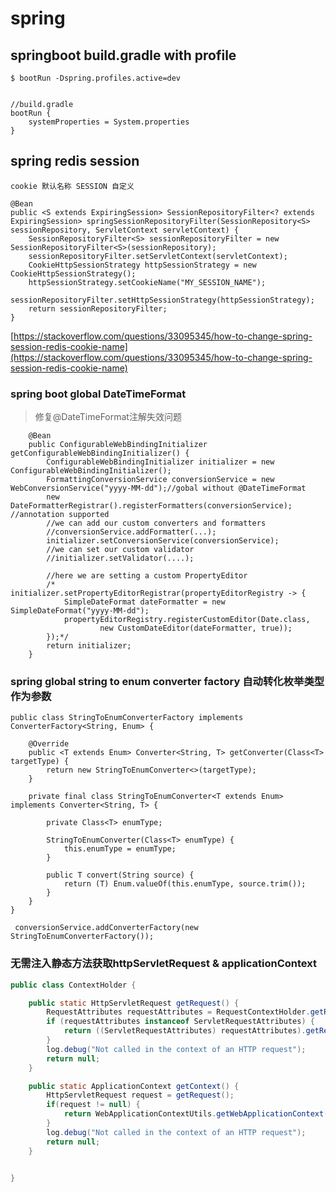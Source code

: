 # spring

## springboot build.gradle with profile <a id="session"></a>

```text
$ bootRun -Dspring.profiles.active=dev


//build.gradle
bootRun {
    systemProperties = System.properties
}
```

## spring redis session <a id="session"></a>

```text
cookie 默认名称 SESSION 自定义
```

```text
@Bean
public <S extends ExpiringSession> SessionRepositoryFilter<? extends ExpiringSession> springSessionRepositoryFilter(SessionRepository<S> sessionRepository, ServletContext servletContext) {
    SessionRepositoryFilter<S> sessionRepositoryFilter = new SessionRepositoryFilter<S>(sessionRepository);
    sessionRepositoryFilter.setServletContext(servletContext);
    CookieHttpSessionStrategy httpSessionStrategy = new CookieHttpSessionStrategy();
    httpSessionStrategy.setCookieName("MY_SESSION_NAME");
    sessionRepositoryFilter.setHttpSessionStrategy(httpSessionStrategy);
    return sessionRepositoryFilter;
}
```

[https://stackoverflow.com/questions/33095345/how-to-change-spring-session-redis-cookie-name](https://stackoverflow.com/questions/33095345/how-to-change-spring-session-redis-cookie-name)

### spring boot global DateTimeFormat

> 修复@DateTimeFormat注解失效问题

```text
    @Bean
    public ConfigurableWebBindingInitializer getConfigurableWebBindingInitializer() {
        ConfigurableWebBindingInitializer initializer = new ConfigurableWebBindingInitializer();
        FormattingConversionService conversionService = new WebConversionService("yyyy-MM-dd");//gobal without @DateTimeFormat
        new DateFormatterRegistrar().registerFormatters(conversionService); //annotation supported
        //we can add our custom converters and formatters
        //conversionService.addFormatter(...);
        initializer.setConversionService(conversionService);
        //we can set our custom validator
        //initializer.setValidator(....);

        //here we are setting a custom PropertyEditor
        /*    initializer.setPropertyEditorRegistrar(propertyEditorRegistry -> {
            SimpleDateFormat dateFormatter = new SimpleDateFormat("yyyy-MM-dd");
            propertyEditorRegistry.registerCustomEditor(Date.class,
                    new CustomDateEditor(dateFormatter, true));
        });*/
        return initializer;
    }
```

### spring global string to enum converter factory  自动转化枚举类型作为参数

```text
public class StringToEnumConverterFactory implements ConverterFactory<String, Enum> {

    @Override
    public <T extends Enum> Converter<String, T> getConverter(Class<T> targetType) {
        return new StringToEnumConverter<>(targetType);
    }

    private final class StringToEnumConverter<T extends Enum> implements Converter<String, T> {

        private Class<T> enumType;

        StringToEnumConverter(Class<T> enumType) {
            this.enumType = enumType;
        }

        public T convert(String source) {
            return (T) Enum.valueOf(this.enumType, source.trim());
        }
    }
}
```

```text
 conversionService.addConverterFactory(new StringToEnumConverterFactory());
```


### 无需注入静态方法获取httpServletRequest & applicationContext
```java
public class ContextHolder {

    public static HttpServletRequest getRequest() {
        RequestAttributes requestAttributes = RequestContextHolder.getRequestAttributes();
        if (requestAttributes instanceof ServletRequestAttributes) {
            return ((ServletRequestAttributes) requestAttributes).getRequest();
        }
        log.debug("Not called in the context of an HTTP request");
        return null;
    }

    public static ApplicationContext getContext() {
        HttpServletRequest request = getRequest();
        if(request != null) {
            return WebApplicationContextUtils.getWebApplicationContext(request.getServletContext());
        }
        log.debug("Not called in the context of an HTTP request");
        return null;
    }


}
```

